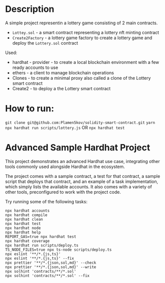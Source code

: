 # Description
A simple project representin a lottery game consisting of 2 main contracts.

* `Lottey.sol` - a smart contract representing a lottery nft minting contract
* `Create2Factory` - a lottery game factory to create a lottery game and deploy the `Lottery.sol` contract

Used: 
* hardhat - provider - to create a local blockchain environment with a few ready accounts to use
* ethers - a client to manage blockchain operations
* Clones - to create a minimal proxy also called a clone of the Lottery smart contract
* Create2 - to deploy a the Lottery smart contract

# How to run:
`git clone git@github.com:Plamen5kov/solidity-smart-contract.git`
`yarn`
`npx hardhat run scripts/lottery.js` OR `npx hardhat test`

# Advanced Sample Hardhat Project

This project demonstrates an advanced Hardhat use case, integrating other tools commonly used alongside Hardhat in the ecosystem.

The project comes with a sample contract, a test for that contract, a sample script that deploys that contract, and an example of a task implementation, which simply lists the available accounts. It also comes with a variety of other tools, preconfigured to work with the project code.

Try running some of the following tasks:

```shell
npx hardhat accounts
npx hardhat compile
npx hardhat clean
npx hardhat test
npx hardhat node
npx hardhat help
REPORT_GAS=true npx hardhat test
npx hardhat coverage
npx hardhat run scripts/deploy.ts
TS_NODE_FILES=true npx ts-node scripts/deploy.ts
npx eslint '**/*.{js,ts}'
npx eslint '**/*.{js,ts}' --fix
npx prettier '**/*.{json,sol,md}' --check
npx prettier '**/*.{json,sol,md}' --write
npx solhint 'contracts/**/*.sol'
npx solhint 'contracts/**/*.sol' --fix
```